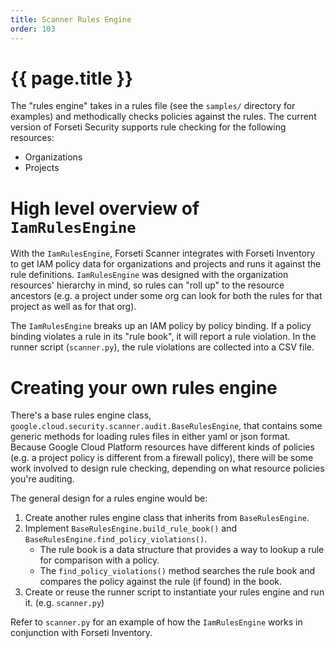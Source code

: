 ```yaml
---
title: Scanner Rules Engine
order: 103
---
```

# {{ page.title }}

The "rules engine" takes in a rules file (see the `samples/` directory for
examples) and methodically checks policies against the rules. The current
version of Forseti Security supports rule checking for the following resources:

* Organizations
* Projects

# High level overview of `IamRulesEngine`

With the `IamRulesEngine`, Forseti Scanner integrates with Forseti Inventory
to get IAM policy data for organizations and projects and runs it against the
rule definitions. `IamRulesEngine` was designed with the organization
resources' hierarchy in mind, so rules can "roll up" to the resource ancestors
(e.g. a project under some org can look for both the rules for that project as
well as for that org).

The `IamRulesEngine` breaks up an IAM policy by policy binding. If a policy
binding violates a rule in its "rule book", it will report a rule violation. In
the runner script (`scanner.py`), the rule violations are collected into a CSV
file.

# Creating your own rules engine

There's a base rules engine class,
`google.cloud.security.scanner.audit.BaseRulesEngine`, that contains some
generic methods for loading rules files in either yaml or json format. Because
Google Cloud Platform resources have different kinds of policies (e.g. a
project policy is different from a firewall policy), there will be some work
involved to design rule checking, depending on what resource policies you're
auditing.

The general design for a rules engine would be:

1. Create another rules engine class that inherits from `BaseRulesEngine`.
2. Implement `BaseRulesEngine.build_rule_book()` and
`BaseRulesEngine.find_policy_violations()`.
   * The rule book is a data structure that provides a way to lookup a rule
   for comparison with a policy.
   * The `find_policy_violations()` method searches the rule book and compares
   the policy against the rule (if found) in the book.
3. Create or reuse the runner script to instantiate your rules engine and run
it. (e.g. `scanner.py`)

Refer to `scanner.py` for an example of how the `IamRulesEngine` works in
conjunction with Forseti Inventory.
